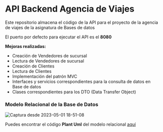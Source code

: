 # API Backend Agencia de Viajes

Este repositorio almacena el código de la API para el proyecto de la agencia de viajes de la asignatura de Bases de datos

El puerto por defecto para ejecutar el API es el **8080**

**Mejoras realizadas:**

- Creación de Vendedores de sucursal
- Lectura de Vendedores de sucursal
- Creación de Clientes
- Lectura de Clientes
- Implementación del patrón MVC
- Interfaces y servicios correspondientes para la consulta de datos en Base de datos
- Clases correspondientes para los DTO (Data Transfer Object)

### Modelo Relacional de la Base de Datos
![Captura desde 2023-05-01 18-51-08](https://user-images.githubusercontent.com/83193118/236717263-3aa8048e-a45c-484d-9381-119c299214bc.png)

Puedes encontrar el código **Plant Uml** del modelo relacional [aquí](doc/agencia_relational_model.md)


  
  
  
